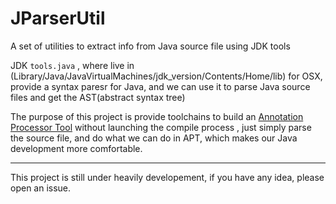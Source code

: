 # JParserUtil
A set of utilities to extract info from Java source file using JDK tools

JDK ``tools.java`` , where live in (Library/Java/JavaVirtualMachines/jdk_version/Contents/Home/lib) for OSX, provide a syntax paresr for Java, and we can use it to parse Java source files and get the AST(abstract syntax tree)

The purpose of this project is provide toolchains to build an [Annotation Processor Tool](http://docs.oracle.com/javase/7/docs/technotes/guides/apt/) without launching the compile process , just simply parse the source file, and do what we can do in APT, which makes our Java development more comfortable.

-------

This project is still under heavily developement, if you have any idea, please open an issue.


